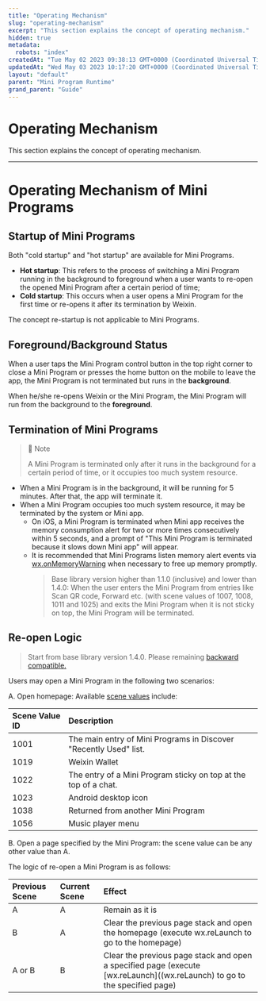 ```yaml
---
title: "Operating Mechanism"
slug: "operating-mechanism"
excerpt: "This section explains the concept of operating mechanism."
hidden: true
metadata: 
  robots: "index"
createdAt: "Tue May 02 2023 09:38:13 GMT+0000 (Coordinated Universal Time)"
updatedAt: "Wed May 03 2023 10:17:20 GMT+0000 (Coordinated Universal Time)"
layout: "default"
parent: "Mini Program Runtime"
grand_parent: "Guide"
---
```

# Operating Mechanism 
This section explains the concept of operating mechanism.

***

# Operating Mechanism of Mini Programs

## Startup of Mini Programs

Both "cold startup" and "hot startup" are available for Mini Programs.

- **Hot startup**: This refers to the process of switching a Mini Program running in the background to foreground when a user wants to re-open the opened Mini Program after a certain period of time;
- **Cold startup**: This occurs when a user opens a Mini Program for the first time or re-opens it after its termination by Weixin.

The concept re-startup is not applicable to Mini Programs.

## Foreground/Background Status

When a user taps the Mini Program control button in the top right corner to close a Mini Program or presses the home button on the mobile to leave the app, the Mini Program is not terminated but runs in the **background**.

When he/she re-opens Weixin or the Mini Program, the Mini Program will run from the background to the **foreground**.

## Termination of Mini Programs

> 📘 Note
> 
> A Mini Program is terminated only after it runs in the background for a certain period of time, or it occupies too much system resource.

- When a Mini Program is in the background, it will be running for 5 minutes. After that, the app will terminate it.
- When a Mini Program occupies too much system resource, it may be terminated by the system or Mini app.
  - On iOS, a Mini Program is terminated when Mini app receives the memory consumption alert for two or more times consecutively within 5 seconds, and a prompt of "This Mini Program is terminated because it slows down Mini app" will appear.
  - It is recommended that Mini Programs listen memory alert events via [wx.onMemoryWarning](<>) when necessary to free up memory promptly.
    > Base library version higher than 1.1.0 (inclusive) and lower than 1.4.0: When the user enters the Mini Program from entries like Scan QR code, Forward etc. (with scene values of 1007, 1008, 1011 and 1025) and exits the Mini Program when it is not sticky on top, the Mini Program will be terminated.

## Re-open Logic

> Start from base library version 1.4.0. Please remaining [backward compatible.](<>)

Users may open a Mini Program in the following two scenarios:

A. Open homepage: Available [scene values](<>) include:

| Scene Value ID | Description                                                       |
| :------------- | :---------------------------------------------------------------- |
| 1001           | The main entry of Mini Programs in Discover "Recently Used" list. |
| 1019           | Weixin Wallet                                                     |
| 1022           | The entry of a Mini Program sticky on top at the top of a chat.   |
| 1023           | Android desktop icon                                              |
| 1038           | Returned from another Mini Program                                |
| 1056           | Music player menu                                                 |

B. Open a page specified by the Mini Program: the scene value can be any other value than A.

The logic of re-open a Mini Program is as follows:

| Previous Scene | Current Scene | Effect                                                                                                                     |
| :------------- | :------------ | :------------------------------------------------------------------------------------------------------------------------- |
| A              | A             | Remain as it is                                                                                                            |
| B              | A             | Clear the previous page stack and open the homepage (execute wx.reLaunch to go to the homepage)                            |
| A or B         | B             | Clear the previous page stack and open a specified page (execute [wx.reLaunch]\((wx.reLaunch) to go to the specified page) |
